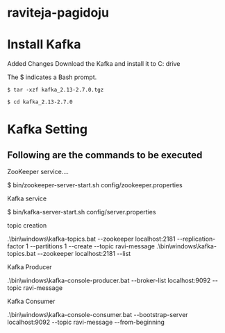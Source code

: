 # raviteja-pagidoju
# Install Kafka
Added Changes
Download the Kafka and install it to C: drive

The $ indicates a Bash prompt.

```$ tar -xzf kafka_2.13-2.7.0.tgz```

```$ cd kafka_2.13-2.7.0```

# Kafka Setting
## Following are the commands to be executed

ZooKeeper service....

$ bin/zookeeper-server-start.sh config/zookeeper.properties

Kafka service

$ bin/kafka-server-start.sh config/server.properties

topic creation

.\bin\windows\kafka-topics.bat --zookeeper localhost:2181 --replication-factor 1 --partitions 1 --create --topic ravi-message
.\bin\windows\kafka-topics.bat --zookeeper localhost:2181 --list

Kafka Producer 

.\bin\windows\kafka-console-producer.bat --broker-list localhost:9092 --topic ravi-message

 Kafka Consumer

.\bin\windows\kafka-console-consumer.bat --bootstrap-server localhost:9092 --topic ravi-message --from-beginning
